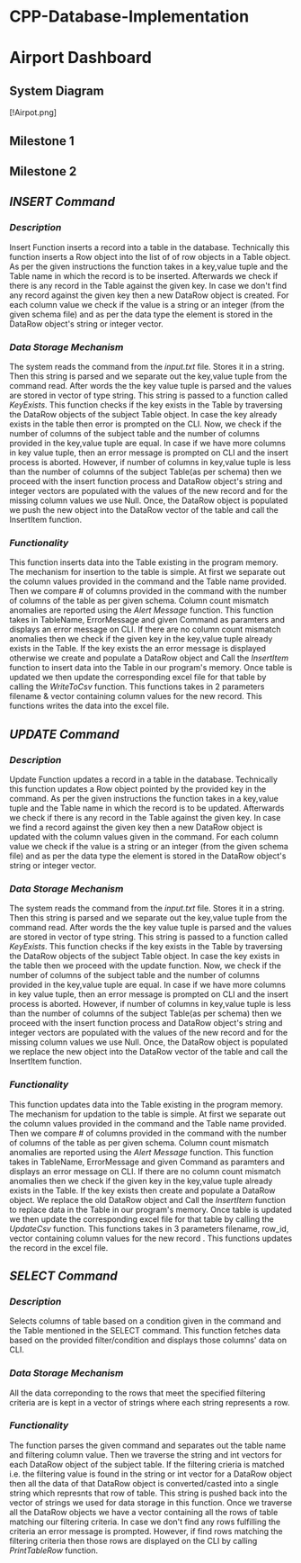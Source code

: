 # CPP-Database-Implementation
# Airport Dashboard
 ## System Diagram
 [!Airpot.png]
 ## Milestone 1
 
 ## Milestone 2
 ## _INSERT Command_
 ### _Description_
 Insert Function inserts a record into a table in the database. Technically this function inserts a Row object into the list of of row objects in a Table object. As per the given instructions the function takes in a key,value tuple and the Table name in which the record is to be inserted. Afterwards we check if there is any record in the Table against the given key. In case we don't find any record against the given key then a new DataRow object is created. For each column value we check if the value is a string or an integer (from the given schema file) and as per the data type the element is stored in the DataRow object's string or integer vector.
 ### _Data Storage Mechanism_
 The system reads the command from the _input.txt_ file. Stores it in a string. Then this string is parsed and we separate out the key,value tuple from the command read. After words the the key value tuple is parsed and the values are stored in vector of type string. This string is passed to a function called _KeyExists_. This function checks if the key exists in the Table by traversing the DataRow objects of the subject Table object. In case the key already exists in the table then error is prompted on the CLI. Now, we check if the number of columns of the subject table and the number of columns provided in the key,value tuple are equal. In case if we have more columns in key value tuple, then an error message is prompted on CLI and the insert process is aborted. However, if number of columns in key,value tuple is less than the number of columns of the subject Table(as per schema) then we proceed with the insert function process and DataRow object's string and integer vectors are populated with the values of the new record and for the missing column values we use Null. Once, the DataRow object is populated we push the new object into the DataRow vector of the table and call the InsertItem function. 
 ### _Functionality_
 This function inserts data into the Table existing in the program memory. The mechanism for insertion to the table is simple. At first we separate out the column values provided in the command and the Table name provided. Then we compare # of columns provided in the command with the number of columns of the table as per given schema. Column count mismatch anomalies are reported using the _Alert Message_ function. This function takes in TableName, ErrorMessage and given Command as paramters and displays an error message on CLI. If there are no column count mismatch anomalies then we check if the given key in the key,value tuple already exists in the Table. If the key exists the an error message is displayed otherwise we create and populate a DataRow object and Call the _InsertItem_ function to insert data into the Table in our program's memory. Once table is updated we then update the corresponding excel file for that table by calling the _WriteToCsv_ function. This functions takes in 2 parameters filename & vector containing column values for the new record. This functions writes the data into the excel file.    
 
 ## _UPDATE Command_
 ### _Description_
 Update Function updates a record in a table in the database. Technically this function updates a Row object pointed by the provided key in the command. As per the given instructions the function takes in a key,value tuple and the Table name in which the record is to be updated. Afterwards we check if there is any record in the Table against the given key. In case we find a record against the given key then a new DataRow object is updated with the column values given in the command. For each column value we check if the value is a string or an integer (from the given schema file) and as per the data type the element is stored in the DataRow object's string or integer vector. 
 ### _Data Storage Mechanism_
 The system reads the command from the _input.txt_ file. Stores it in a string. Then this string is parsed and we separate out the key,value tuple from the command read. After words the the key value tuple is parsed and the values are stored in vector of type string. This string is passed to a function called _KeyExists_. This function checks if the key exists in the Table by traversing the DataRow objects of the subject Table object. In case the key exists in the table then we proceed with the update function. Now, we check if the number of columns of the subject table and the number of columns provided in the key,value tuple are equal. In case if we have more columns in key value tuple, then an error message is prompted on CLI and the insert process is aborted. However, if number of columns in key,value tuple is less than the number of columns of the subject Table(as per schema) then we proceed with the insert function process and DataRow object's string and integer vectors are populated with the values of the new record and for the missing column values we use Null. Once, the DataRow object is populated we replace the new object into the DataRow vector of the table and call the InsertItem function.
 ### _Functionality_
 This function updates data into the Table existing in the program memory. The mechanism for updation to the table is simple. At first we separate out the column values provided in the command and the Table name provided. Then we compare # of columns provided in the command with the number of columns of the table as per given schema. Column count mismatch anomalies are reported using the _Alert Message_ function. This function takes in TableName, ErrorMessage and given Command as paramters and displays an error message on CLI. If there are no column count mismatch anomalies then we check if the given key in the key,value tuple already exists in the Table. If the key exists then create and populate a DataRow object. We replace the old DataRow object and Call the _InsertItem_ function to replace data in the Table in our program's memory. Once table is updated we then update the corresponding excel file for that table by calling the _UpdateCsv_ function. This functions takes in 3 parameters filename, row_id, vector containing column values for the new record . This functions updates the record in the excel file.
 
 ## _SELECT Command_
 ### _Description_
Selects columns of table based on a condition given in the command and the Table mentioned in the SELECT command. This function fetches data based on the provided filter/condition and displays those columns' data on CLI.
 ### _Data Storage Mechanism_
 All the data correponding to the rows that meet the specified filtering criteria are is kept in a vector of strings where each string represents a row.
 ### _Functionality_
 The function parses the given command and separates out the table name and filtering column value. Then we traverse the string and int vectors for each DataRow object of the subject table. If the filtering crieria is matched i.e. the filtering value is found in the string or int vector for a DataRow object then all the data of that DataRow object is converted/casted into a single string which represnts that row of table. This string is pushed back into the vector of strings we used for data storage in this function. Once we traverse all the DataRow objects we have a vector containing all the rows of table matching our filtering criteria. In case we don't find any rows fulfilling the criteria an error message is prompted. However, if find rows matching the filtering criteria then those rows are displayed on the CLI by calling _PrintTableRow_ function.
